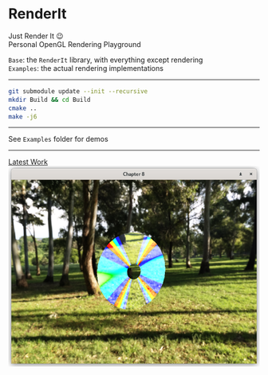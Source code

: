 # RenderIt

Just Render It 😉 \
Personal OpenGL Rendering Playground

`Base`: the `RenderIt` library, with everything except rendering\
`Examples`: the actual rendering implementations

------

```bash
git submodule update --init --recursive
mkdir Build && cd Build
cmake ..
make -j6
```

------

See `Examples` folder for demos

------

[Latest Work](Examples/GPUGems/Chapter8)\
![latest](Examples/GPUGems/Chapter8/misc/screenshot.png)
